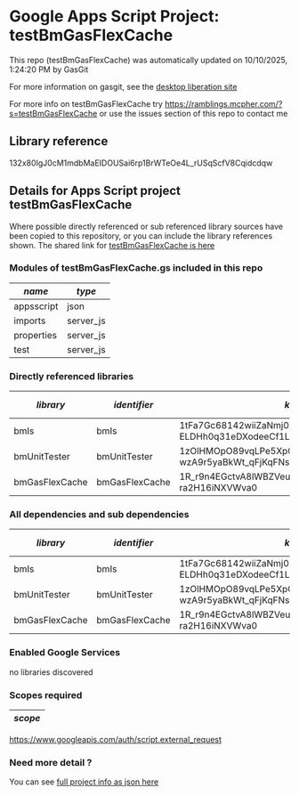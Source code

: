 # Google Apps Script Project: testBmGasFlexCache
This repo (testBmGasFlexCache) was automatically updated on 10/10/2025, 1:24:20 PM by GasGit

For more information on gasgit, see the [desktop liberation site](https://ramblings.mcpher.com/drive-sdk-and-github/migrategasgit/ "desktop liberation")

For more info on testBmGasFlexCache try https://ramblings.mcpher.com/?s=testBmGasFlexCache or use the issues section of this repo to contact me
## Library reference
132x80IgJ0cM1mdbMaEIDOUSai6rp1BrWTeOe4L_rUSqScfV8Cqidcdqw


## Details for Apps Script project testBmGasFlexCache
Where possible directly referenced or sub referenced library sources have been copied to this repository, or you can include the library references shown. 
The shared link for [testBmGasFlexCache is here](https://script.google.com/d/132x80IgJ0cM1mdbMaEIDOUSai6rp1BrWTeOe4L_rUSqScfV8Cqidcdqw/edit?usp=sharing "open in the GAS IDE")

### Modules of testBmGasFlexCache.gs included in this repo
*name*|*type*
--- | --- 
appsscript| json
imports| server_js
properties| server_js
test| server_js
### Directly referenced libraries
*library*|*identifier*|*key*|*version*|*dev mode*|*source*|
--- | --- | --- | --- | --- | --- 
bmIs| bmIs|1tFa7Gc68142wiiZaNmj0zA-ELDHh0q31eDXodeeCf1LxRR1LeSr3opAd|5|no|[here](libraries/bmIs "library source")
bmUnitTester| bmUnitTester|1zOlHMOpO89vqLPe5XpC-wzA9r5yaBkWt_qFjKqFNsIZtNJ-iUjBYDt-x|20|no|[here](libraries/bmUnitTester "library source")
bmGasFlexCache| bmGasFlexCache|1R_r9n4EGctvA8lWBZVeuT66mgaKBRV5IxfIsD_And-ra2H16iNXVWva0|8|no|[here](libraries/bmGasFlexCache "library source")
### All dependencies and sub dependencies
*library*|*identifier*|*key*|*version*|*dev mode*|*source*|
--- | --- | --- | --- | --- | --- 
bmIs| bmIs|1tFa7Gc68142wiiZaNmj0zA-ELDHh0q31eDXodeeCf1LxRR1LeSr3opAd|5|no|[here](libraries/bmIs "library source")
bmUnitTester| bmUnitTester|1zOlHMOpO89vqLPe5XpC-wzA9r5yaBkWt_qFjKqFNsIZtNJ-iUjBYDt-x|20|no|[here](libraries/bmUnitTester "library source")
bmGasFlexCache| bmGasFlexCache|1R_r9n4EGctvA8lWBZVeuT66mgaKBRV5IxfIsD_And-ra2H16iNXVWva0|8|no|[here](libraries/bmGasFlexCache "library source")
### Enabled Google Services
no libraries discovered
### Scopes required
*scope*|
--- |
https://www.googleapis.com/auth/script.external_request
### Need more detail ?
You can see [full project info as json here](info.json)

